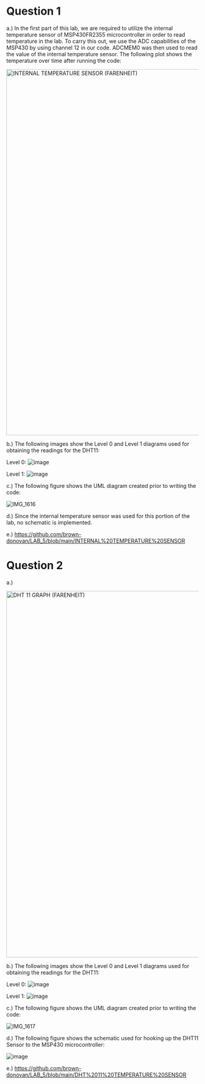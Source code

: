 # Question 1

a.) In the first part of this lab, we are required to utilize the internal temperature sensor of MSP430FR2355 microcontroller in order to read temperature in the lab. To carry this out, we use the ADC capabilities of the MSP430 by using channel 12 in our code. ADCMEM0 was then used to read the value of the internal temperature sensor. The following plot shows the temperature over time after running the code:

<img width="959" alt="INTERNAL TEMPERATURE SENSOR (FARENHEIT)" src="https://user-images.githubusercontent.com/98994111/205361908-74285ed0-cc6c-4f5b-98b7-97bf174b852f.png">

b.) The following images show the Level 0 and Level 1 diagrams used for obtaining the readings for the DHT11:

Level 0:
![image](https://user-images.githubusercontent.com/85361948/206054379-ff4ce63a-484e-400f-9e9b-2e9e8c1b260f.png)

Level 1:
![image](https://user-images.githubusercontent.com/85361948/206054443-9bdf4363-0bb5-498c-b6c2-09e4e4ceed9f.png)

c.) The following figure shows the UML diagram created prior to writing the code:

![IMG_1616](https://user-images.githubusercontent.com/98994111/206060945-542d2031-d33f-4e25-b2e6-832e7f46fedc.jpg)

d.) Since the internal temperature sensor was used for this portion of the lab, no schematic is implemented.

e.) https://github.com/brown-donovan/LAB_5/blob/main/INTERNAL%20TEMPERATURE%20SENSOR


# Question 2

a.) 

<img width="960" alt="DHT 11 GRAPH (FARENHEIT)" src="https://user-images.githubusercontent.com/98994111/205361845-5a60f775-d7bb-4bc4-9315-b82f83b7c2c0.png">

b.) The following images show the Level 0 and Level 1 diagrams used for obtaining the readings for the DHT11:

Level 0:
![image](https://user-images.githubusercontent.com/85361948/206054301-29fb7eee-edb5-46f7-a784-5abfac26946a.png)

Level 1:
![image](https://user-images.githubusercontent.com/85361948/206054309-acef75bc-3833-4baa-8b23-19a9ab9f07ad.png)

c.) The following figure shows the UML diagram created prior to writing the code:

![IMG_1617](https://user-images.githubusercontent.com/98994111/206060905-e4aebcec-1043-46fb-b782-64ddcbfa1b4d.jpg)


d.) The following figure shows the schematic used for hooking up the DHT11 Sensor to the MSP430 microcontroller:

![image](https://user-images.githubusercontent.com/85361948/206058470-c6109c32-ed37-41a7-aaea-6616ea48980e.png)


e.) https://github.com/brown-donovan/LAB_5/blob/main/DHT%2011%20TEMPERATURE%20SENSOR




